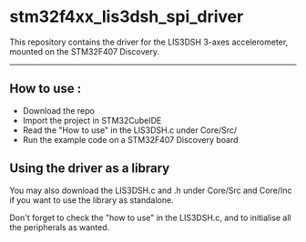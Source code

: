 <h1> stm32f4xx_lis3dsh_spi_driver </h1>

This repository contains the driver for the LIS3DSH 3-axes accelerometer, mounted on the STM32F407 Discovery.

______

<h2> How to use : </h2>

- Download the repo
- Import the project in STM32CubeIDE
- Read the "How to use" in the LIS3DSH.c under Core/Src/
- Run the example code on a STM32F407 Discovery board 

<h2>Using the driver as a library</h2>
You may also download the LIS3DSH.c and .h under Core/Src and Core/Inc if you want to use the library as standalone.

Don't forget to check the "how to use" in the LIS3DSH.c, and to initialise all the peripherals as wanted.
